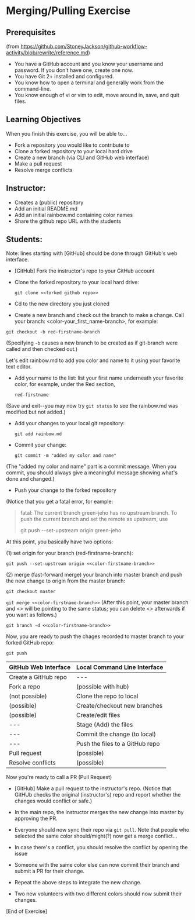 # Merging/Pulling Exercise

## Prerequisites 

(from https://github.com/StoneyJackson/github-workflow-activity/blob/rewrite/reference.md)

- You have a GitHub account and you know your username and password. If you
  don't have one, create one now.
- You have Git 2+ installed and configured.
- You know how to open a terminal and generally work from the command-line.
- You know enough of vi or vim to edit, move around in, save, and quit files.

## Learning Objectives
When you finish this exercise, you will be able to...
- Fork a repository you would like to contribute to
- Clone a forked repository to your local hard drive
- Create a new branch (via CLI and GitHub web interface)
- Make a pull request 
- Resolve merge conflicts

## Instructor:

- Creates a (public) repository
- Add an initial README.md
- Add an initial rainbow.md containing color names
- Share the github repo URL with the students

## Students: 
Note: lines starting with [GitHub] should be done through GitHub's web interface.

- [GitHub] Fork the instructor's repo to your GitHub account

- Clone the forked repository to your local hard drive:

  `git clone <<forked github repo>>`

- Cd to the new directory you just cloned

- Create a new branch and check out the branch to make a change. Call your branch: <color-your_first_name-branch>, for example:

`git checkout -b red-firstname-branch`

(Specifying `-b` causes a new branch to be created as if git-branch were called and then checked out.)

Let's edit rainbow.md to add you color and name to it using your favorite text editor.

- Add your name to the list: list your first name underneath your favorite color, for example, under the Red section,

  `red-firstname`

(Save and exit--you may now try `git status` to see the rainbow.md was modified but not added.)

- Add your changes to your local git repository:

  `git add rainbow.md`

- Commit your change:

  `git commit -m "added my color and name"`

(The "added my color and name" part is a commit message. When you commit, you should always give a meaningful message showing what's done and changed.)

- Push your change to the forked repository

(Notice that you get a fatal error, for eample:

> fatal: The current branch green-jeho has no upstream branch.
> To push the current branch and set the remote as upstream, use
> 
>    git push --set-upstream origin green-jeho

At this point, you basically have two options: 

(1) set origin for your branch (red-firstname-branch): 

`git push --set-upstream origin <<color-firstname-branch>>`

(2) merge (fast-forward merge) your branch into master branch and push the new change to origin from the master branch:

  `git checkout master`

  `git merge <<color-firstname-branch>>` (After this point, your master branch and <<color-firstname-branch>> will be pointing to the same status; you can delete <<color-firstname-branch>> afterwards if you want as follows.)

  `git branch -d <<color-firstname-branch>>` 
  
  Now, you are ready to push the chages recorded to master branch to your forked GitHub repo:
  
  `git push`
  
| GitHub Web Interface | Local Command Line Interface |
| --- | --- |
| Create a GitHub repo | --- |
| Fork a repo | (possible with hub) |
| (not possible) | Clone the repo to local |
| (possible) | Create/checkout new branches |
| (possible) | Create/edit files |
| --- | Stage (Add) the files |
| --- | Commit the change (to local) |
| --- | Push the files to a GitHub repo |
| Pull request | (possible) |
| Resolve conflicts | (possible) |

Now you're ready to call a PR (Pull Request)

- [GitHub] Make a pull request to the instructor's repo. (Notice that GitHUb checks the original (instructor's) repo and report whether the changes would conflict or safe.) 

- In the main repo, the instructor merges the new change into master by approving the PR.

- Everyone should now sync their repo via `git pull`. Note that people who selected the same color should/might(?) now get a merge conflict...

- In case there's a conflict, you should resolve the conflict by opening the issue

<how to solve the merge conflict>
  
- Someone with the same color else can now commit their branch and submit a PR for their change.
  
- Repeat the above steps to integrate the new change.

- Two new volunteers with two different colors should now submit their changes.

[End of Exercise]
